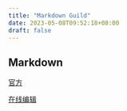 ```yaml
---
title: "Markdown Guild"
date: 2023-05-08T09:52:18+08:00
draft: false
---
```


## Markdown
[官方](https://www.markdownguide.org/)

[在线编辑](https://www.markdownguide.org/tools/dillinger/)

<!-- # git status; git add .; git commit -m " XXX "; git push;  -->

